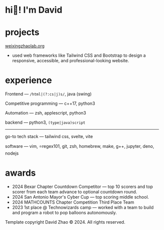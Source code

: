 # hi👋! I'm David

# projects

[weixingzhaolab.org](https://weixingzhaolab.org/)
- used web frameworks like Tailwind CSS and Bootstrap to design a responsive, accessible, and professional-looking website.

# experience

Frontend — `/html|(?:cs|j)s/`, java (swing)

Competitive programming — c++17, python3

Automation — zsh, applescript, python3

backend — python3, `(type|java)script`

---

go-to tech stack — tailwind css, svelte, vite

software — vim, ⭐️regex101, git, zsh, homebrew, make, g++, jupyter, deno, nodejs

# awards

* 2024 Bexar Chapter Countdown Competitor — top 10 scorers and top scorer from each team advance to optional countdown round.
* 2024 San Antonio Mayor's Cyber Cup — top scoring middle school.
* 2024 MATHCOUNTS Chapter Competition Third Place Team
* 2023 1st place @ Technowizards camp — worked with a team to build and program a robot to pop balloons autonomously.

Template copyright David Zhao &copy; 2024. All rights reserved.
